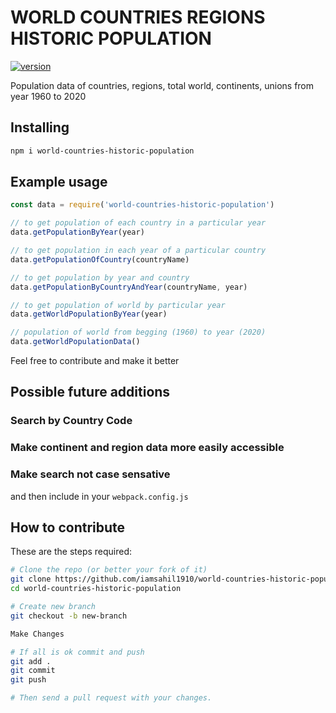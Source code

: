 #   WORLD COUNTRIES REGIONS HISTORIC POPULATION

[![version](https://img.shields.io/npm/v/world-countries-historic-population)](https://www.npmjs.com/package/world-countries-historic-population)


Population data of countries, regions, total world, continents, unions from year 1960 to 2020

## Installing

``` bash
npm i world-countries-historic-population
```


## Example usage

``` javascript
const data = require('world-countries-historic-population')

// to get population of each country in a particular year
data.getPopulationByYear(year)

// to get population in each year of a particular country
data.getPopulationOfCountry(countryName)

// to get population by year and country
data.getPopulationByCountryAndYear(countryName, year)

// to get population of world by particular year
data.getWorldPopulationByYear(year)

// population of world from begging (1960) to year (2020)
data.getWorldPopulationData()
```

Feel free to contribute and make it better

## Possible future additions

### Search by Country Code
### Make continent and region data more easily accessible
### Make search not case sensative


and then include in your `webpack.config.js`

## How to contribute

These are the steps required:

``` bash
# Clone the repo (or better your fork of it)
git clone https://github.com/iamsahil1910/world-countries-historic-population.git
cd world-countries-historic-population

# Create new branch
git checkout -b new-branch

Make Changes

# If all is ok commit and push
git add .
git commit
git push

# Then send a pull request with your changes.
```
